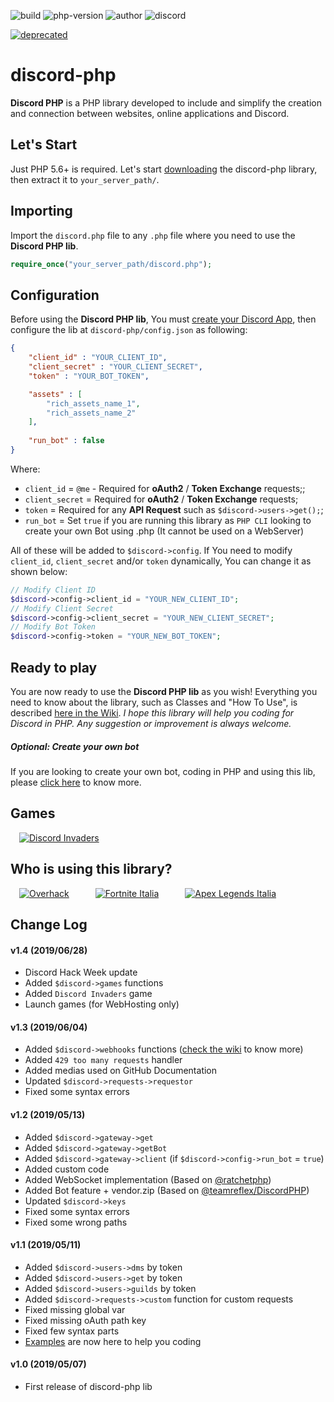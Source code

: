 ![build](https://img.shields.io/badge/build-deprecated-red.svg) ![php-version](https://img.shields.io/badge/php-5.6%2B-blue.svg) ![author](https://img.shields.io/badge/author-Marco%20Cusano-blue.svg) ![discord](https://img.shields.io/badge/api%20version-6-red.svg?logo=discord&color=7289DA)

[![deprecated](https://img.shields.io/badge/WARNING-Library%20deprecated,%20please%20check%20the%20v2%20Branch-red.svg?color=red&style=for-the-badge)](https://www.marcocusano.dev/github/discord-php)

# discord-php
**Discord PHP** is a PHP library developed to include and simplify the creation and connection between websites, online applications and Discord.

## Let's Start
Just PHP 5.6+ is required. Let's start [downloading](https://github.com/marcocusano/discord-php/archive/v1.zip) the discord-php library, then extract it to `your_server_path/`.

## Importing
Import the `discord.php` file to any `.php` file where you need to use the **Discord PHP lib**.
```PHP
require_once("your_server_path/discord.php");
```

## Configuration
Before using the **Discord PHP lib**, You must [create your Discord App](https://discordapp.com/developers/applications/), then configure the lib at `discord-php/config.json` as following:
```JSON
{
    "client_id" : "YOUR_CLIENT_ID",
    "client_secret" : "YOUR_CLIENT_SECRET",
    "token" : "YOUR_BOT_TOKEN",

    "assets" : [
        "rich_assets_name_1",
        "rich_assets_name_2"
    ],
    
    "run_bot" : false
}
```
Where:
- `client_id` = `@me` - Required for **oAuth2** / **Token Exchange** requests;;
- `client_secret` = Required for **oAuth2** / **Token Exchange** requests;
- `token` = Required for any **API Request** such as `$discord->users->get();`;
- `run_bot` = Set `true` if you are running this library as `PHP CLI` looking to create your own Bot using .php (It cannot be used on a WebServer)

All of these will be added to `$discord->config`. If You need to modify `client_id`, `client_secret` and/or `token` dynamically, You can change it as shown below:
```PHP
// Modify Client ID
$discord->config->client_id = "YOUR_NEW_CLIENT_ID";
// Modify Client Secret
$discord->config->client_secret = "YOUR_NEW_CLIENT_SECRET";
// Modify Bot Token
$discord->config->token = "YOUR_NEW_BOT_TOKEN";
```

## Ready to play
You are now ready to use the **Discord PHP lib** as you wish!
Everything you need to know about the library, such as Classes and "How To Use", is described [here in the Wiki](https://github.com/marcocusano/discord-php/wiki).
*I hope this library will help you coding for Discord in PHP. Any suggestion or improvement is always welcome.*

##### Optional: Create your own bot
If you are looking to create your own bot, coding in PHP and using this lib, please [click here](https://github.com/marcocusano/discord-php/wiki/Bot) to know more.

## Games
 [![Discord Invaders](https://i.imgur.com/bYDtnBU.png)](https://www.marcocusano.dev/api/discord-php/games/discord-invaders.php)

## Who is using this library?
 [![Overhack](https://i.imgur.com/EgUAie7.png)](https://www.overhack.one)   [![Fortnite Italia](https://i.imgur.com/NLOBkZw.png)](https://www.fortnite.it)   [![Apex Legends Italia](https://i.imgur.com/NYGYOTI.png)](https://www.apexlegends.it)

## Change Log
#### v1.4 (2019/06/28)
- Discord Hack Week update
- Added `$discord->games` functions
- Added `Discord Invaders` game
- Launch games (for WebHosting only)
#### v1.3 (2019/06/04)
- Added `$discord->webhooks` functions ([check the wiki](https://www.github.com/marcocusano/discord-php/wiki/WebHooks) to know more)
- Added `429 too many requests` handler
- Added medias used on GitHub Documentation
- Updated `$discord->requests->requestor`
- Fixed some syntax errors
#### v1.2 (2019/05/13)
- Added `$discord->gateway->get`
- Added `$discord->gateway->getBot`
- Added `$discord->gateway->client` (if `$discord->config->run_bot` = `true`)
- Added custom code
- Added WebSocket implementation (Based on [@ratchetphp](https://github.com/ratchetphp))
- Added Bot feature + vendor.zip (Based on [@teamreflex/DiscordPHP](https://github.com/teamreflex/DiscordPHP))
- Updated `$discord->keys`
- Fixed some syntax errors
- Fixed some wrong paths
#### v1.1 (2019/05/11)
- Added `$discord->users->dms` by token
- Added `$discord->users->get` by token
- Added `$discord->users->guilds` by token
- Added `$discord->requests->custom` function for custom requests
- Fixed missing global var
- Fixed missing oAuth path key
- Fixed few syntax parts
- [Examples](https://github.com/marcocusano/discord-php/wiki/Examples) are now here to help you coding
#### v1.0 (2019/05/07)
- First release of discord-php lib
